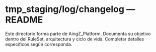 # tmp_staging/log/changelog — README

Este directorio forma parte de AingZ_Platform. Documenta su objetivo dentro del RuleSet, arquitectura y ciclo de vida. Completar detalles específicos según corresponda.
